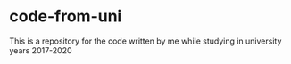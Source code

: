 # code-from-uni
This is a repository for the code written by me while studying in university years 2017-2020
